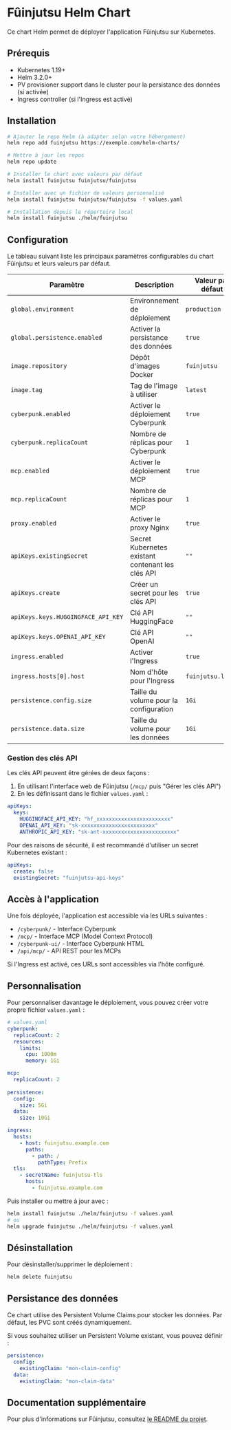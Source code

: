 # Fûinjutsu Helm Chart

Ce chart Helm permet de déployer l'application Fûinjutsu sur Kubernetes.

## Prérequis

- Kubernetes 1.19+
- Helm 3.2.0+
- PV provisioner support dans le cluster pour la persistance des données (si activée)
- Ingress controller (si l'Ingress est activé)

## Installation

```bash
# Ajouter le repo Helm (à adapter selon votre hébergement)
helm repo add fuinjutsu https://exemple.com/helm-charts/

# Mettre à jour les repos
helm repo update

# Installer le chart avec valeurs par défaut
helm install fuinjutsu fuinjutsu/fuinjutsu

# Installer avec un fichier de valeurs personnalisé
helm install fuinjutsu fuinjutsu/fuinjutsu -f values.yaml

# Installation depuis le répertoire local
helm install fuinjutsu ./helm/fuinjutsu
```

## Configuration

Le tableau suivant liste les principaux paramètres configurables du chart Fûinjutsu et leurs valeurs par défaut.

| Paramètre | Description | Valeur par défaut |
|-----------|-------------|-------------------|
| `global.environment` | Environnement de déploiement | `production` |
| `global.persistence.enabled` | Activer la persistance des données | `true` |
| `image.repository` | Dépôt d'images Docker | `fuinjutsu` |
| `image.tag` | Tag de l'image à utiliser | `latest` |
| `cyberpunk.enabled` | Activer le déploiement Cyberpunk | `true` |
| `cyberpunk.replicaCount` | Nombre de réplicas pour Cyberpunk | `1` |
| `mcp.enabled` | Activer le déploiement MCP | `true` |
| `mcp.replicaCount` | Nombre de réplicas pour MCP | `1` |
| `proxy.enabled` | Activer le proxy Nginx | `true` |
| `apiKeys.existingSecret` | Secret Kubernetes existant contenant les clés API | `""` |
| `apiKeys.create` | Créer un secret pour les clés API | `true` |
| `apiKeys.keys.HUGGINGFACE_API_KEY` | Clé API HuggingFace | `""` |
| `apiKeys.keys.OPENAI_API_KEY` | Clé API OpenAI | `""` |
| `ingress.enabled` | Activer l'Ingress | `true` |
| `ingress.hosts[0].host` | Nom d'hôte pour l'Ingress | `fuinjutsu.local` |
| `persistence.config.size` | Taille du volume pour la configuration | `1Gi` |
| `persistence.data.size` | Taille du volume pour les données | `1Gi` |

### Gestion des clés API

Les clés API peuvent être gérées de deux façons :

1. En utilisant l'interface web de Fûinjutsu (`/mcp/` puis "Gérer les clés API")
2. En les définissant dans le fichier `values.yaml` :

```yaml
apiKeys:
  keys:
    HUGGINGFACE_API_KEY: "hf_xxxxxxxxxxxxxxxxxxxxxxxx"
    OPENAI_API_KEY: "sk-xxxxxxxxxxxxxxxxxxxxxxxx"
    ANTHROPIC_API_KEY: "sk-ant-xxxxxxxxxxxxxxxxxxxxxxxx"
```

Pour des raisons de sécurité, il est recommandé d'utiliser un secret Kubernetes existant :

```yaml
apiKeys:
  create: false
  existingSecret: "fuinjutsu-api-keys"
```

## Accès à l'application

Une fois déployée, l'application est accessible via les URLs suivantes :

- `/cyberpunk/` - Interface Cyberpunk
- `/mcp/` - Interface MCP (Model Context Protocol)
- `/cyberpunk-ui/` - Interface Cyberpunk HTML
- `/api/mcp/` - API REST pour les MCPs

Si l'Ingress est activé, ces URLs sont accessibles via l'hôte configuré.

## Personnalisation

Pour personnaliser davantage le déploiement, vous pouvez créer votre propre fichier `values.yaml` :

```yaml
# values.yaml
cyberpunk:
  replicaCount: 2
  resources:
    limits:
      cpu: 1000m
      memory: 1Gi

mcp:
  replicaCount: 2
  
persistence:
  config:
    size: 5Gi
  data:
    size: 10Gi

ingress:
  hosts:
    - host: fuinjutsu.example.com
      paths:
        - path: /
          pathType: Prefix
  tls:
    - secretName: fuinjutsu-tls
      hosts:
        - fuinjutsu.example.com
```

Puis installer ou mettre à jour avec :

```bash
helm install fuinjutsu ./helm/fuinjutsu -f values.yaml
# ou
helm upgrade fuinjutsu ./helm/fuinjutsu -f values.yaml
```

## Désinstallation

Pour désinstaller/supprimer le déploiement :

```bash
helm delete fuinjutsu
```

## Persistance des données

Ce chart utilise des Persistent Volume Claims pour stocker les données. Par défaut, les PVC sont créés dynamiquement.

Si vous souhaitez utiliser un Persistent Volume existant, vous pouvez définir :

```yaml
persistence:
  config:
    existingClaim: "mon-claim-config"
  data:
    existingClaim: "mon-claim-data"
```

## Documentation supplémentaire

Pour plus d'informations sur Fûinjutsu, consultez [le README du projet](/README.md).